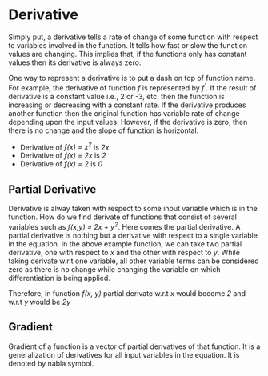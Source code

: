 # Derivative

Simply put, a derivative tells a rate of change of some function with respect to variables involved in the function. It tells how fast or slow the function values are changing. This implies that, if the functions only has constant values then its derivative is always zero.

One way to represent a derivative is to put a dash on top of function name. For example, the derivative of function *f* is represented by *f<sup>'</sup>*. If the result of derivative is a constant value i.e., 2 or -3, etc. then the function is increasing or decreasing with a constant rate. If the derivative produces another function then the original function has variable rate of change depending upon the input values. However, if the derivative is zero, then there is no change and the slope of function is horizontal.

* Derivative of *f(x) = x<sup>2</sup>* is *2x*
* Derivative of *f(x) = 2x* is *2*
* Derivative of *f(x) = 2* is *0*

## Partial Derivative

Derivative is alway taken with respect to some input variable which is in the function. How do we find derivate of functions that consist of several variables such as *f(x,y) = 2x + y<sup>2</sup>*. Here comes the partial derivative. A partial derivative is nothing but a derivative with respect to a single variable in the equation. In the above example function, we can take two partial derivative, one with respect to *x* and the other with respect to *y*. While taking derivate w.r.t one variable, all other variable terms can be considered zero as there is no change while changing the variable on which differentiation is being applied. 

Therefore, in function *f(x, y)* partial derivate w.r.t *x* would become *2* and w.r.t *y* would be *2y*

## Gradient

Gradient of a function is a vector of partial derivatives of that function. It is a generalization of derivatives for all input variables in the equation. It is denoted by nabla symbol.



